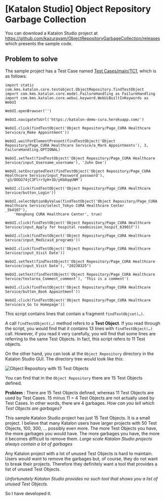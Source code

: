 # \[Katalon Studio\] Object Repository Garbage Collection

You can download a Katalon Studio project at <https://github.com/kazurayam/ObjectRepositoryGarbageCollection/releases> which presents the sample code.

## Problem to solve

The sample project has a Test Case named [Test Cases/main/TC1](https://github.com/kazurayam/ObjectRepositoryGarbageCollection/blob/develop/Scripts/main/TC1/Script1677544889443.groovy), which is as follows:

    import static com.kms.katalon.core.testobject.ObjectRepository.findTestObject
    import com.kms.katalon.core.model.FailureHandling as FailureHandling
    import com.kms.katalon.core.webui.keyword.WebUiBuiltInKeywords as WebUI

    WebUI.openBrowser('')

    WebUI.navigateToUrl('https://katalon-demo-cura.herokuapp.com/')

    WebUI.click(findTestObject('Object Repository/Page_CURA Healthcare Service/a_Make Appointment'))

    WebUI.waitForElementPresent(findTestObject('Object Repository/Page_CURA Healthcare Service/a_Mark Appointments'), 3, FailureHandling.OPTIONAL)

    WebUI.setText(findTestObject('Object Repository/Page_CURA Healthcare Service/input_Username_username'), 'John Doe')

    WebUI.setEncryptedText(findTestObject('Object Repository/Page_CURA Healthcare Service/input_Password_password'), 'g3/DOGG74jC3Flrr3yH+3D/yKbOqqUNM')

    WebUI.click(findTestObject('Object Repository/Page_CURA Healthcare Service/button_Login'))

    WebUI.selectOptionByValue(findTestObject('Object Repository/Page_CURA Healthcare Service/select_Tokyo CURA Healthcare Center        _5b4107'), 
        'Hongkong CURA Healthcare Center', true)

    WebUI.click(findTestObject('Object Repository/Page_CURA Healthcare Service/input_Apply for hospital readmission_hospit_63901f'))

    WebUI.click(findTestObject('Object Repository/Page_CURA Healthcare Service/input_Medicaid_programs'))

    WebUI.click(findTestObject('Object Repository/Page_CURA Healthcare Service/input_Visit Date'))

    WebUI.setText(findTestObject('Object Repository/Page_CURA Healthcare Service/input_Visit Date'), "20230325")

    WebUI.setText(findTestObject('Object Repository/Page_CURA Healthcare Service/textarea_Comment_comment'), 'This is a comment')

    WebUI.click(findTestObject('Object Repository/Page_CURA Healthcare Service/button_Book Appointment'))

    WebUI.click(findTestObject('Object Repository/Page_CURA Healthcare Service/a_Go to Homepage'))

This script contains lines that contain a fragment `findTestObjcet(…​)`.

A call `findTestObject(…​)` method refers to a **Test Object**. If you read through the script, you would find that it contains 13 lines with `findTestObject(…​)` call. However, if you read it very carefully, you will find that some lines are referring to the same Test Objects. In fact, this script refers to 11 Test objects.

On the other hand, you can look at the `Object Repository` directory in the Katalon Studio GUI. The directory tree would look like this:

![Object Repository with 15 Test Objects](https://kazurayam.github.io/ObjectRepositoryGarbageCollection/images/1_1_ObjectRepositoryContains15TestObjects.png)

You can find that in the `Object Repository` there are 15 Test Objects defined.

**Problem** : There are 15 Test Objects defined, whereas 11 Test Objects are used by Test Cases. 15 minus 11 = 4 Test Objects are not actually used by Test Cases. In other words, there are 4 garbages. *How can you tell which Test Objects are garbages?*

This sample Katalon Studio project has just 15 Test Objects. It is a small project. I believe that many Katalon users have larger projects with 50 Test Objects, 100, 300, …​ possibly even more. The more Test Objects you have, the more garbages you would have. The more garbages you have, the more it becomes difficult to remove them. *Large scale Katalon Studio projects always contain a lot of garbages*

Any Katalon project with a lot of unused Test Objects is hard to maintain. Users would want to remove the garbages but, of course, they do not want to break their projects. Therefore they definitely want a tool that provides a list of unused Test Objects.

*Unfortunately Katalon Studio provides no such tool that shows you a list of unused Test Objects.*

So I have developed it.
